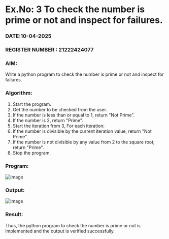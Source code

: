 # Ex.No: 3 To check the number is prime or not and inspect for failures.
 
### DATE:10-04-2025                                                                            
### REGISTER NUMBER : 21222424077
### AIM: 
Write a python program to check the number is prime or not and inspect for failures.
 
### Algorithm:
1. Start the program.
2. Get the number to be checked from the user.
3. If the number is less than or equal to 1, return "Not Prime".
4. If the number is 2, return "Prime".
5. Start the iteration from 3, For each iteration:
6. If the number is divisible by the current iteration value, return "Not Prime".
7. If the number is not divisible by any value from 2 to the square root, return "Prime".
8. Stop the program.

### Program:
![image](https://github.com/user-attachments/assets/d4a00767-0c3f-475f-9cf2-6b9b33641fcb)













### Output:
![image](https://github.com/user-attachments/assets/c3a85dd9-9047-4ffe-9066-3fbee8c2e23e)




### Result:
Thus, the python program to check the number is prime or not is implemented and the output is verified successfully.
